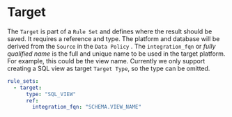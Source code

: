 # Target

The `Target` is part of a `Rule Set` and defines where the result should be saved.  It requires a reference and type. The platform and database will be derived from the `Source` in the `Data Policy` . The `integration_fqn` or _fully qualified name_ is the full and unique name to be used in the target platform. For example, this could be the view name. Currently we only support creating a SQL view as target `Target Type`, so the type can be omitted.

```yaml
rule_sets:
  - target:
      type: "SQL_VIEW"
      ref:
        integration_fqn: "SCHEMA.VIEW_NAME"
```
